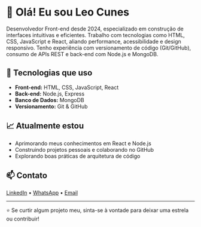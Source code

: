 # 👋 Olá! Eu sou Leo Cunes

Desenvolvedor Front-end desde 2024, especializado em construção de interfaces intuitivas e eficientes.
Trabalho com tecnologias como HTML, CSS, JavaScript e React, aliando performance, acessibilidade e design responsivo.
Tenho experiência com versionamento de código (Git/GitHub), consumo de APIs REST e back-end com Node.js e MongoDB. 

## 🚀 Tecnologias que uso

- **Front-end:** HTML, CSS, JavaScript, React  
- **Back-end:** Node.js, Express  
- **Banco de Dados:** MongoDB  
- **Versionamento:** Git & GitHub

## 📈 Atualmente estou

- Aprimorando meus conhecimentos em React e Node.js
- Construindo projetos pessoais e colaborando no GitHub
- Explorando boas práticas de arquitetura de código

## 📫 Contato

[LinkedIn](www.linkedin.com/in/leonardo-cunes) • [WhatsApp](https://api.whatsapp.com/send/?phone=16920047404&text&type=phone_number&app_absent=0) • [Email](leocunes@gmail.com)

---

⭐ Se curtir algum projeto meu, sinta-se à vontade para deixar uma estrela ou contribuir!
